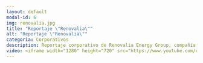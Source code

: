 ```yaml
---
layout: default
modal-id: 6
img: renovalia.jpg
title: "Reportaje \"Renovalia\""
alt: "Reportaje \"Renovalia\""
categoria: Corporativos
description: Reportaje corporativo de Renovalia Energy Group, compañía líder en el sector de las energías renovables.
video: <iframe width="1280" height="720" src="https://www.youtube.com/embed/NmwiDyO5EK4" title="YouTube video player" frameborder="0" allow="accelerometer; autoplay; clipboard-write; encrypted-media; gyroscope; picture-in-picture" allowfullscreen></iframe>
---
```

